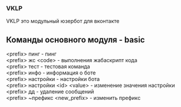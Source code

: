 ### VKLP
VKLP это модульный юзербот для вконтакте

## Команды основного модуля - basic

\<prefix\> пинг - пинг<br/>
\<prefix\> жс \<code\> - выполнения жабаскрипт кода<br/>
\<prefix\> тест - тестовая команда<br/>
\<prefix\> инфо - информация о боте<br/>
\<prefix\> настройки - настройки бота<br/>
\<prefix\> настройки \<id\> \<value\> - изменение значения настройки<br/>
\<prefix\> дд - удаление сообщений<br/>
\<prefix\> ~префикс \<new_prefix\> - изменить префикс<br/>
